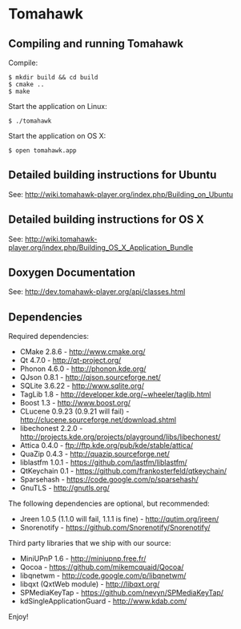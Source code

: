 Tomahawk
========

Compiling and running Tomahawk
------------------------------

Compile:

    $ mkdir build && cd build
    $ cmake ..
    $ make

Start the application on Linux:

    $ ./tomahawk

Start the application on OS X:

    $ open tomahawk.app


Detailed building instructions for Ubuntu
-----------------------------------------
See: http://wiki.tomahawk-player.org/index.php/Building_on_Ubuntu

Detailed building instructions for OS X
---------------------------------------
See: http://wiki.tomahawk-player.org/index.php/Building_OS_X_Application_Bundle

Doxygen Documentation
---------------------
See: http://dev.tomahawk-player.org/api/classes.html

Dependencies
------------

Required dependencies:

* CMake 2.8.6 - http://www.cmake.org/
* Qt 4.7.0 - http://qt-project.org/
* Phonon 4.6.0 - http://phonon.kde.org/
* QJson 0.8.1 - http://qjson.sourceforge.net/
* SQLite 3.6.22 - http://www.sqlite.org/
* TagLib 1.8 - http://developer.kde.org/~wheeler/taglib.html
* Boost 1.3 - http://www.boost.org/
* CLucene 0.9.23 (0.9.21 will fail) - http://clucene.sourceforge.net/download.shtml
* libechonest 2.2.0 - http://projects.kde.org/projects/playground/libs/libechonest/
* Attica 0.4.0 - ftp://ftp.kde.org/pub/kde/stable/attica/
* QuaZip 0.4.3 - http://quazip.sourceforge.net/
* liblastfm 1.0.1 - https://github.com/lastfm/liblastfm/
* QtKeychain 0.1 - https://github.com/frankosterfeld/qtkeychain/
* Sparsehash - https://code.google.com/p/sparsehash/
* GnuTLS - http://gnutls.org/

The following dependencies are optional, but recommended:

* Jreen 1.0.5 (1.1.0 will fail, 1.1.1 is fine) - http://qutim.org/jreen/
* Snorenotify - https://github.com/Snorenotify/Snorenotify/

Third party libraries that we ship with our source:

* MiniUPnP 1.6 - http://miniupnp.free.fr/
* Qocoa - https://github.com/mikemcquaid/Qocoa/
* libqnetwm - http://code.google.com/p/libqnetwm/
* libqxt (QxtWeb module) - http://libqxt.org/
* SPMediaKeyTap - https://github.com/nevyn/SPMediaKeyTap/
* kdSingleApplicationGuard - http://www.kdab.com/

Enjoy!

